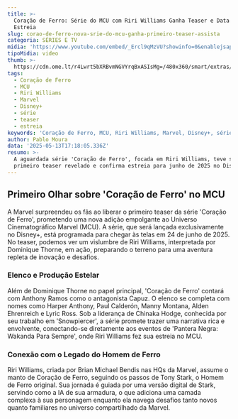 ```yaml
---
title: >-
  Coração de Ferro: Série do MCU com Riri Williams Ganha Teaser e Data de
  Estreia
slug: corao-de-ferro-nova-srie-do-mcu-ganha-primeiro-teaser-assista
categoria: SÉRIES E TV
midia: 'https://www.youtube.com/embed/_Ercl9qMzVU?showinfo=0&enablejsapi=1'
tipoMidia: video
thumb: >-
  https://cdn.ome.lt/r4Lwrt5bXRBvmNGVYrqBxASIsMg=/480x360/smart/extras/conteudos/omelete_THUMB_-_2025-05-13T141232.863.png
tags:
  - Coração de Ferro
  - MCU
  - Riri Williams
  - Marvel
  - Disney+
  - série
  - teaser
  - estreia
keywords: 'Coração de Ferro, MCU, Riri Williams, Marvel, Disney+, série, teaser, estreia'
author: Pablo Moura
data: '2025-05-13T17:18:05.336Z'
resumo: >-
  A aguardada série 'Coração de Ferro', focada em Riri Williams, teve seu
  primeiro teaser revelado e confirma estreia para junho de 2025 no Disney+.
---
```


## Primeiro Olhar sobre 'Coração de Ferro' no MCU

A Marvel surpreendeu os fãs ao liberar o primeiro teaser da série 'Coração de Ferro', prometendo uma nova adição empolgante ao Universo Cinematográfico Marvel (MCU). A série, que será lançada exclusivamente no Disney+, está programada para chegar às telas em 24 de junho de 2025. No teaser, podemos ver um vislumbre de Riri Williams, interpretada por Dominique Thorne, em ação, preparando o terreno para uma aventura repleta de inovação e desafios.

### Elenco e Produção Estelar

Além de Dominique Thorne no papel principal, 'Coração de Ferro' contará com Anthony Ramos como o antagonista Capuz. O elenco se completa com nomes como Harper Anthony, Paul Calderón, Manny Montana, Alden Ehrenreich e Lyric Ross. Sob a liderança de Chinaka Hodge, conhecida por seu trabalho em 'Snowpiercer', a série promete trazer uma narrativa rica e envolvente, conectando-se diretamente aos eventos de 'Pantera Negra: Wakanda Para Sempre', onde Riri Williams fez sua estreia no MCU.

### Conexão com o Legado do Homem de Ferro

Riri Williams, criada por Brian Michael Bendis nas HQs da Marvel, assume o manto de Coração de Ferro, seguindo os passos de Tony Stark, o Homem de Ferro original. Sua jornada é guiada por uma versão digital de Stark, servindo como a IA de sua armadura, o que adiciona uma camada complexa à sua personagem enquanto ela navega desafios tanto novos quanto familiares no universo compartilhado da Marvel.
